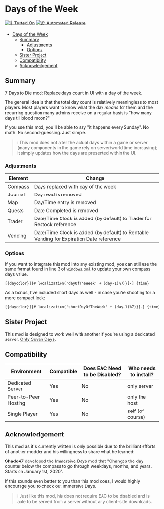 # Days of the Week

[![🧪 Tested On](https://img.shields.io/badge/🧪%20Tested%20On-A20.6%20b9-blue.svg)](https://7daystodie.com/) [![📦 Automated Release](https://github.com/jonathan-robertson/days-of-the-week/actions/workflows/release.yml/badge.svg)](https://github.com/jonathan-robertson/days-of-the-week/actions/workflows/release.yml)

- [Days of the Week](#days-of-the-week)
  - [Summary](#summary)
    - [Adjustments](#adjustments)
    - [Options](#options)
  - [Sister Project](#sister-project)
  - [Compatibility](#compatibility)
  - [Acknowledgement](#acknowledgement)

## Summary

7 Days to Die mod: Replace days count in UI with a day of the week.

The general idea is that the total day count is relatively meaningless to most players. Most players want to know what the day *means* for them and the recurring question many admins receive on a regular basis is "how many days till blood moon?"

If you use this mod, you'll be able to say "it happens every Sunday". No math. No second-guessing. Just simple.

> ℹ️ This mod does not alter the actual days within a game or server (many components in the game rely on server/world time increasing); it simply updates how the days are presented within the UI.

### Adjustments

Element | Change
--- | ---
Compass | Days replaced with day of the week
Journal | Day read is removed
Map | Day/Time entry is removed
Quests | Date Completed is removed
Trader | Date/Time Clock is added (by default) to Trader for Restock reference
Vending | Date/Time Clock is added (by default) to Rentable Vending for Expiration Date reference

### Options

If you want to integrate this mod into any existing mod, you can still use the same format found in line 3 of `windows.xml` to update your own compass days value.

```xml
[{daycolor}]{# localization('dayOfTheWeek' + (day-1)%7)}[-] {time}
```

As a bonus, I've included short days as well - in case you're shooting for a more compact look:

```xml
[{daycolor}]{# localization('shortDayOfTheWeek' + (day-1)%7)}[-] {time}
```

## Sister Project

This mod is designed to work well with another if you're using a dedicated server: [Only Seven Days](https://github.com/jonathan-robertson/only-seven-days).

## Compatibility

Environment | Compatible | Does EAC Need to be Disabled? | Who needs to install?
--- | --- | --- | ---
Dedicated Server | Yes | No | only server
Peer-to-Peer Hosting | Yes | No | only the host
Single Player | Yes | No | self (of course)

## Acknowledgement

This mod as it's currently written is only possible due to the brilliant efforts of another modder and his willingness to share what he learned:

**Shado47** developed the [Immersive Days](https://7daystodiemods.com/immersive-days-display/) mod that "Changes the day counter below the compass to go through weekdays, months, and years. Starts on January 1st, 2020".

If this sounds even better to you than this mod does, I would highly encourage you to check out Immersive Days.
> ℹ️ Just like this mod, his does not require EAC to be disabled and is able to be served from a server without any client-side downloads.

